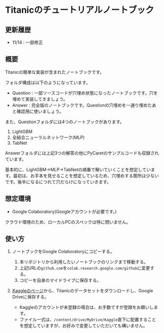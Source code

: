 # Titanicのチュートリアルノートブック

## 更新履歴
- 11/14 : 一部修正

## 概要
Titanicの簡単な実装が含まれたノートブックです。 

フォルダ構成は以下のようになっています。
- Question : 一部ソースコードが穴埋め状態になったノートブックです。穴を埋めて実装してきましょう。
- Answer : 完全版のノートブックです。Questionの穴埋めを一通り埋めたあと確認用に使いましょう。

また、Questionフォルダには4つのノートブックがあります。
1. LightGBM
2. 全結合ニューラルネットワーク(MLP)
3. TabNet

Answerフォルダには上記3つの解答の他にPyCaretのサンプルコードも収録されています。

基本的に、LightGBM→MLP→TabNetの順番で解いていくことを想定しています。最初は、お手本を見せることを想定しているため、穴埋めする箇所は少ないです。後半になるにつれて穴だらけになっていきます。

## 想定環境

- Google Colaboratory(Googleアカウントが必要です。)

クラウド環境のため、ローカルPCのスペックは特に問いません。

## 使い方

1. ノートブックをGoogle Colaboratoryにコピーする。
   1. 本リポジトリから利用したいノートブックのリンクまで移動する。
   2. 上記URLの`github.com`を`colab.research.google.com/github`に変更する。
   3. コピーを自身のマイドライブに保存する。

2. [Kaggleのページ](https://www.kaggle.com/c/titanic)から、Titanicのデータセットをダウンロードし、Google Driveに保存する。
   - Kaggleのアカウントが未登録の場合は、お手数ですが登録をお願いします。
   - ファイル一式は、`/content/drive/MyDrive/Kaggle`直下に配置することを想定していますが、お好みで変更していただいても構いません。




